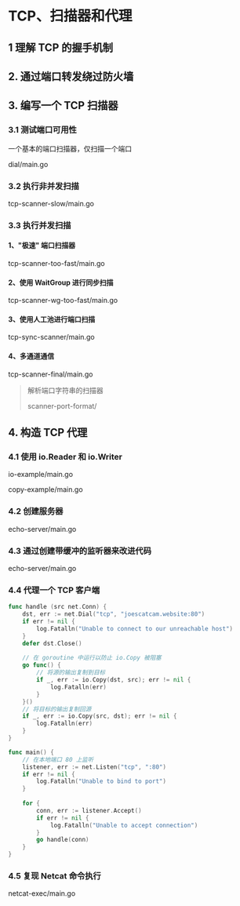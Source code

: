 # TCP、扫描器和代理

## 1 理解 TCP 的握手机制

## 2. 通过端口转发绕过防火墙

## 3. 编写一个 TCP 扫描器

### 3.1 测试端口可用性

一个基本的端口扫描器，仅扫描一个端口

dial/main.go

### 3.2 执行非并发扫描

tcp-scanner-slow/main.go

### 3.3 执行并发扫描

#### 1、"极速" 端口扫描器

tcp-scanner-too-fast/main.go

####  2、使用 WaitGroup 进行同步扫描

tcp-scanner-wg-too-fast/main.go

#### 3、使用人工池进行端口扫描

tcp-sync-scanner/main.go

#### 4、多通道通信

tcp-scanner-final/main.go

> 解析端口字符串的扫描器
>
> scanner-port-format/

## 4. 构造 TCP 代理

### 4.1 使用 io.Reader 和 io.Writer

io-example/main.go

copy-example/main.go

### 4.2 创建服务器

echo-server/main.go

### 4.3 通过创建带缓冲的监听器来改进代码

echo-server/main.go

### 4.4 代理一个 TCP 客户端

```go
func handle (src net.Conn) {
    dst, err := net.Dial("tcp", "joescatcam.website:80")
    if err != nil {
        log.Fatalln("Unable to connect to our unreachable host")
    }
    defer dst.Close()
    
    // 在 goroutine 中运行以防止 io.Copy 被阻塞
    go func() {
        // 将源的输出复制到目标
        if _, err := io.Copy(dst, src); err != nil {
            log.Fatalln(err)
        }
    }()
    // 将目标的输出复制回源
    if _, err := io.Copy(src, dst); err != nil {
        log.Fatalln(err)
    }
}

func main() {
    // 在本地端口 80 上监听
    listener, err := net.Listen("tcp", ":80")
    if err != nil {
        log.Fatalln("Unable to bind to port")
    }
    
    for {
        conn, err := listener.Accept()
        if err != nil {
            log.Fatalln("Unable to accept connection")
        }
        go handle(conn)
    }
}
```

### 4.5 复现 Netcat 命令执行

netcat-exec/main.go

